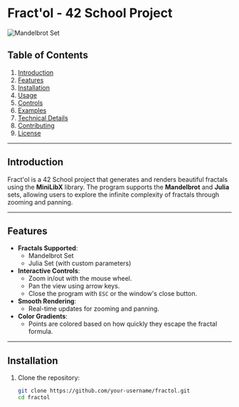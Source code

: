 # Fract'ol - 42 School Project

![Mandelbrot Set](https://upload.wikimedia.org/wikipedia/commons/thumb/2/21/Mandel_zoom_00_mandelbrot_set.jpg/1200px-Mandel_zoom_00_mandelbrot_set.jpg)

## Table of Contents
1. [Introduction](#introduction)
2. [Features](#features)
3. [Installation](#installation)
4. [Usage](#usage)
5. [Controls](#controls)
6. [Examples](#examples)
7. [Technical Details](#technical-details)
8. [Contributing](#contributing)
9. [License](#license)

---

## Introduction
Fract'ol is a 42 School project that generates and renders beautiful fractals using the **MiniLibX** library. The program supports the **Mandelbrot** and **Julia** sets, allowing users to explore the infinite complexity of fractals through zooming and panning.

---

## Features
- **Fractals Supported**:
  - Mandelbrot Set
  - Julia Set (with custom parameters)
- **Interactive Controls**:
  - Zoom in/out with the mouse wheel.
  - Pan the view using arrow keys.
  - Close the program with `ESC` or the window's close button.
- **Smooth Rendering**:
  - Real-time updates for zooming and panning.
- **Color Gradients**:
  - Points are colored based on how quickly they escape the fractal formula.

---

## Installation
1. Clone the repository:
   ```bash
   git clone https://github.com/your-username/fractol.git
   cd fractol
   ```
